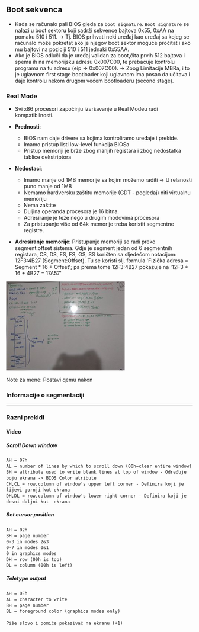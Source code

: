 ## Boot sekvenca

* Kada se računalo pali BIOS gleda za `boot signature`. `Boot signature` se nalazi u boot sektoru koji sadrži sekvence bajtova 0x55, 0xAA na pomaku 510 i 511. -> Tj. BIOS prihvati neki uređaj kao uređaj sa kojeg se računalo može pokretat ako je njegov boot sektor moguće pročitat i ako mu bajtovi na poziciji 510 i 511 jednaki 0x55AA.
* Ako je BIOS odluči da je uređaj validan za boot,čita prvih 512 bajtova i spema ih na memorijsku adresu 0x007C00, te prebacuje kontrolu programa na tu adresu (eip -> 0x007C00). -> Zbog Limitacije MBRa, i to je uglavnom first stage bootloader koji uglavnom ima posao da učitava i daje kontrolu nekom drugom većem bootloaderu (second stage).

### Real Mode

* Svi x86 procesori započinju izvršavanje u Real Modeu radi kompatibilnosti.
* **Prednosti**:
  * BIOS nam daje drivere sa kojima kontroliramo uređaje i prekide.
  * Imamo pristup listi low-level funkcija BIOSa
  * Pristup memoriji je brže zbog manjih registara i zbog nedostatka tablice dekstriptora 
* **Nedostaci**:
  * Imamo manje od 1MB memorije sa kojim možemo raditi -> U relanosti puno manje od 1MB
  * Nemamo hardversku zaštitu memorije (GDT - pogledaj) niti virtualnu memoriju
  * Nema zaštite 
  * Duljina operanda procesora je 16 bitna.
  * Adresiranje je teže nego u drugim modovima procesora
  * Za pristupanje više od 64k memorije treba koristit segmentne registre. 

* **Adresiranje memorije**: Pristupanje memoriji se radi preko segment:offset sistema. Gdje je segment jedan od 6 segmentnih registara, CS, DS, ES, FS, GS, SS korišten sa sljedečom notacijom: 12F3:4B27 (Segment:Offset). Tu se koristi slj. formula 'Fizička adresa = Segment * 16 + Offset'; pa prema tome 12F3:4B27 pokazuje na '12F3 * 16 + 4B27 = 17A57'

![Alt text](notes1.jpg)

Note za mene: Postavi qemu nakon

### Informacije o segmentaciji

---
### Razni prekidi

#### Video

##### Scroll Down window

```
AH = 07h
AL = number of lines by which to scroll down (00h=clear entire window)
BH = attribute used to write blank lines at top of window - Određuje boju ekrana -> BIOS Color atribute
CH,CL = row,column of window's upper left corner - Definira koji je lijevi gornji kut ekrana
DH,DL = row,column of window's lower right corner - Definira koji je desni doljni kut  ekrana
```

##### Set cursor position

```
AH = 02h
BH = page number
0-3 in modes 2&3
0-7 in modes 0&1
0 in graphics modes
DH = row (00h is top)
DL = column (00h is left)
```

##### Teletype output

```
AH = 0Eh
AL = character to write
BH = page number
BL = foreground color (graphics modes only)

Piše slovo i pomiče pokazivač na ekranu (+1)
```

